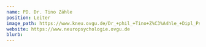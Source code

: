 ```yaml
---
name: PD. Dr. Tino Zähle
position: Leiter
image_path: https://www.kneu.ovgu.de/Dr_+phil_+Tino+Z%C3%A4hle_+Dipl_Psych_-height-1772-width-1181-p-1422/_/TZ_zivil.jpg
website: https://www.neuropsychologie.ovgu.de
blurb:
---
```

